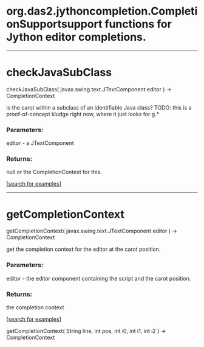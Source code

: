 # org.das2.jythoncompletion.CompletionSupportsupport functions for Jython editor completions.
***
<a name="checkJavaSubClass"></a>
# checkJavaSubClass
checkJavaSubClass( javax.swing.text.JTextComponent editor ) &rarr; CompletionContext

is the carot within a subclass of an identifiable Java class?
 TODO: this is a proof-of-concept kludge right now, where it just looks for g.*

### Parameters:
editor - a JTextComponent

### Returns:
null or the CompletionContext for this.

<a href="https://github.com/autoplot/dev/search?q=checkJavaSubClass&unscoped_q=checkJavaSubClass">[search for examples]</a>

***
<a name="getCompletionContext"></a>
# getCompletionContext
getCompletionContext( javax.swing.text.JTextComponent editor ) &rarr; CompletionContext

get the completion context for the editor at the carot position.

### Parameters:
editor - the editor component containing the script and the carot position.

### Returns:
the completion context

<a href="https://github.com/autoplot/dev/search?q=getCompletionContext&unscoped_q=getCompletionContext">[search for examples]</a>

getCompletionContext( String line, int pos, int i0, int i1, int i2 ) &rarr; CompletionContext<br>
